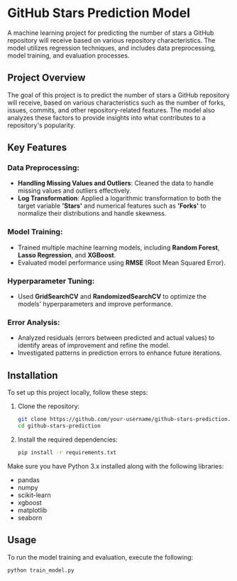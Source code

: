 # GitHub Stars Prediction Model

A machine learning project for predicting the number of stars a GitHub repository will receive based on various repository characteristics. The model utilizes regression techniques, and includes data preprocessing, model training, and evaluation processes.

## Project Overview

The goal of this project is to predict the number of stars a GitHub repository will receive, based on various characteristics such as the number of forks, issues, commits, and other repository-related features. The model also analyzes these factors to provide insights into what contributes to a repository's popularity.

## Key Features

### Data Preprocessing:
- **Handling Missing Values and Outliers**: Cleaned the data to handle missing values and outliers effectively.
- **Log Transformation**: Applied a logarithmic transformation to both the target variable **'Stars'** and numerical features such as **'Forks'** to normalize their distributions and handle skewness.

### Model Training:
- Trained multiple machine learning models, including **Random Forest**, **Lasso Regression**, and **XGBoost**.
- Evaluated model performance using **RMSE** (Root Mean Squared Error).

### Hyperparameter Tuning:
- Used **GridSearchCV** and **RandomizedSearchCV** to optimize the models' hyperparameters and improve performance.

### Error Analysis:
- Analyzed residuals (errors between predicted and actual values) to identify areas of improvement and refine the model.
- Investigated patterns in prediction errors to enhance future iterations.

## Installation

To set up this project locally, follow these steps:

1. Clone the repository:
    ```bash
    git clone https://github.com/your-username/github-stars-prediction.git
    cd github-stars-prediction
    ```

2. Install the required dependencies:
    ```bash
    pip install -r requirements.txt
    ```

Make sure you have Python 3.x installed along with the following libraries:
- pandas
- numpy
- scikit-learn
- xgboost
- matplotlib
- seaborn

## Usage

To run the model training and evaluation, execute the following:

```bash
python train_model.py
